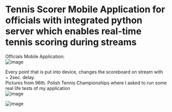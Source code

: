 # Tennis Scorer Mobile Application for officials with integrated python server which enables real-time tennis scoring during streams<br>
Officials Mobile Application:<br>
![image](https://github.com/piotrszymanskiCV/scorer/assets/148684506/d9f090c9-a6f3-4338-b323-39ab3e208a59)<br>

Every point that is put into device, changes the scoreboard on stream with ~ 2sec. delay. <br>
Pictures from 96th. Polish Tennis Championships where I asked to run some real life tests of my application<br>
![image](https://github.com/piotrszymanskiCV/scorer/assets/148684506/19e654ad-e629-4128-a1b4-379988ac6595)<br>

![image](https://github.com/piotrszymanskiCV/scorer/assets/148684506/dd23ef33-fbef-4e5d-8dc2-dc064ff94884)<br>


